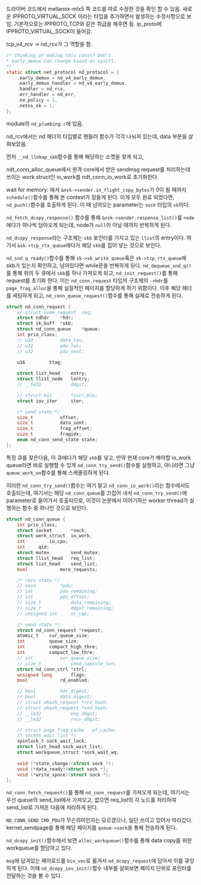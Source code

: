 드라이버 코드에서 mellanox-mlx5 쪽 코드를 따로 수정한 것을 확인 할 수 있음. 새로운 IPPROTO_VIRTUAL_SOCK 이라는 타입을 추가하면서 발생하는 수정사항으로 보임. 
기본적으로는 IPPROTO_TCP와 같은 취급을 해주면 됨.
ip_proto에 IPPROTO_VIRTUAL_SOCK이 들어감.

tcp_v4_rcv -> nd_rcv가 그 역할을 함.

```c
/* thinking of making this const? Don't.
* early_demux can change based on sysctl.
*/
static struct net_protocol nd_protocol = {
	.early_demux = nd_v4_early_demux,
	.early_demux_handler = nd_v4_early_demux,
	.handler = nd_rcv,
	.err_handler = nd_err,
	.no_policy = 1,
	.netns_ok = 1,
};
```
module의 `nd_plumbing.c`에 있음.

nd_rcv에서는 nd 헤더의 타입별로 핸들러 함수가 각각 나눠져 있는데, data 부분을 살펴보았음.

먼저 `__nd_llokup_skb`함수를 통해 해당하는 소켓을 찾게 되고, 


ndt_conn_alloc_queue에서 원격 core에서 받은 sendmsg request를 처리하는데 쓰이는 work struct인 io_work를 ndt_conn_io_work로 초기화한다.

wait for memory: 에서
`&nsk->sender.in_flight_copy_bytes`가 0이 될 때까지 `schedule()`함수를 통해 본 context가 잠들게 된다.
이게 모두 완료 되었다면, `nd_push()`함수를 호출하게 된다.
이 때 넘어오는 parameter는 `sock` 타입의 `sk`이다.

`nd_fetch_dcopy_response()` 함수를 통해  `&nsk->sender.response_list()`를 `node`에다가 하나씩 담아오게 되는데, node가 `null`이 아닐 때까지 반복하게 된다. 

`nd_dcopy_response`라는 구조체는 `skb` 포인터를 가지고 있는 `llist`의 entry이다. 여기서 `&sk->tcp_rtx_queue`에다가 해당 `skb`를 집어 넣는 것으로 보인다.

`nd_snd_q_ready()`함수를 통해 `sk->sk_write_queue`혹은 `sk->tcp_rtx_queue`에 skb가 있는지 확인하고, 남아있다면 while문을 반복하게 된다.
`nd_dequeue_snd_q()`를 통해 위의 두 큐에서 `skb`를 하나 가져오게 되고, `nd_init_request()`를 통해 request를 초기화 한다. 이는 `nd_conn_request` 타입의 구조체의 `->hdr`를 `page_frag_alloc`을 통해 실질적인 페이지를 할당하게 하기 위함이다.
이후 해당 헤더를 세팅하게 되고, `nd_conn_queue_request()`함수를 통해 실제로 전송하게 된다.

```c
struct nd_conn_request {
	// struct nvme_request	req;
	struct ndhdr	*hdr;
	struct sk_buff	*skb;
	struct nd_conn_queue	*queue;
	int prio_class;
	// u32			data_len;
	// u32			pdu_len;
	// u32			pdu_sent;
	
	u16			ttag;

	struct list_head	entry;
	struct llist_node	lentry;
	// __le32			ddgst;

	// struct bio		*curr_bio;
	struct iov_iter		iter;

	/* send state */
	size_t			offset;
	size_t			data_sent;
	size_t			frag_offset;
	size_t			fragidx;
	enum nd_conn_send_state state;
};
```

특정 큐를 찾은다음, 이 큐에다가 해당 `skb`를 넣고, 만약 현재 core가 해야할 io_work queue라면 바로 실행할 수 있게 `nd_conn_try_send()`함수를 실행하고, 아니라면 그냥 `queue_work_on`함수를 통해 스케줄링하게 된다.

이러한 `nd_conn_try_send()`함수는 여기 말고 `nd_conn_io_work()`라는 함수에서도 호출되는데, 여기서는 해당 `nd_conn_queue`를 끄집어 내서 `nd_conn_try_send()`에 parameter로 들어가서 호출되므로, 이것이 논문에서 이야기하는 worker thread가 실행하는 함수 중 하나인 것으로 보인다.

```c
struct nd_conn_queue {
	int prio_class;
	struct socket		*sock;
	struct work_struct	io_work;
	int			io_cpu;
	int 	qid;
	struct mutex		send_mutex;
	struct llist_head	req_list;
	struct list_head	send_list;
	bool			more_requests;

	/* recv state */
	// void			*pdu;
	// int			pdu_remaining;
	// int			pdu_offset;
	// size_t			data_remaining;
	// size_t			ddgst_remaining;
	// unsigned int		nr_cqe;

	/* send state */
	struct nd_conn_request *request;
	atomic_t	cur_queue_size;
	int			queue_size;
	int			compact_high_thre;
	int 		compact_low_thre;
	// int			cur_queue_size;
	// size_t			cmnd_capsule_len;
	struct nd_conn_ctrl	*ctrl;
	unsigned long		flags;
	bool			rd_enabled;

	// bool			hdr_digest;
	// bool			data_digest;
	// struct ahash_request	*rcv_hash;
	// struct ahash_request	*snd_hash;
	// __le32			exp_ddgst;
	// __le32			recv_ddgst;

	// struct page_frag_cache	pf_cache;
	/* socket wait list */
	spinlock_t sock_wait_lock;
	struct list_head sock_wait_list;
	struct workqueue_struct *sock_wait_wq;
	
	void (*state_change)(struct sock *);
	void (*data_ready)(struct sock *);
	void (*write_space)(struct sock *);
};
```

`nd_conn_fetch_request()`를 통해 `nd_conn_request`를 가져오게 되는데, 여기서는 우선 queue의 send_list에서 가져오고, 없으면 req_list의 각 노드를 처리하여 send_list로 가져온 다음에 처리하게 된다.

`ND_CONN_SEND_CMD_PDU`가 무슨의미인지는 모르겠으나, 일단 쓰이고 있어서 따라갔다. kernel_sendpage를 통해 해당 페이지를 `queue->sock`을 통해 전송하게 된다.

`nd_dcopy_init()`함수에서 보면 `alloc_workqueue()`함수를 통해 data copy를 위한 workqueue를 할당하고 있다.

`msg`에 담겨있는 페이로드를 `bio_vec`로 옮겨서 `nd_dcopy_request`에 담아서 이를 큐잉하게 된다.
이때 `nd_dcopy_iov_init()`함수 내부를 살펴보면 페이지 단위로 포인터를 전달하는 것을 볼 수 있다.